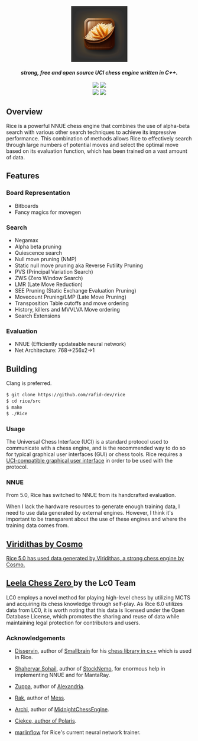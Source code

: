 <div align="center">
    <img src="./imgs/logo.png" alt="Rice logo by Midjourney" width="30%">
    <br>
    <br>
    <b><i>strong, free and open source UCI chess engine written in C++.</i></b>
    <br>
    <br>
    <img src="https://img.shields.io/github/downloads/rafid-dev/rice/total?color=critical&style=for-the-badge">
    <img src="https://img.shields.io/github/license/rafid-dev/rice?color=blue&style=for-the-badge">
    <br>
    <img src="https://img.shields.io/github/v/release/rafid-dev/rice?color=blue&label=Latest%20release&style=for-the-badge">
    <img src="https://img.shields.io/github/last-commit/rafid-dev/rice?color=critical&style=for-the-badge">
</div>

## Overview
Rice is a powerful NNUE chess engine that combines the use of alpha-beta search with various other search techniques to achieve its impressive performance. This combination of methods allows Rice to effectively search through large numbers of potential moves and select the optimal move based on its evaluation function, which has been trained on a vast amount of data.

## Features

### Board Representation
* Bitboards
* Fancy magics for movegen

### Search

* Negamax
* Alpha beta pruning
* Quiescence search
* Null move pruning (NMP)
* Static null move pruning aka Reverse Futility Pruning
* PVS (Principal Variation Search)
* ZWS (Zero Window Search)
* LMR (Late Move Reduction)
* SEE Pruning (Static Exchange Evaluation Pruning)
* Movecount Pruning/LMP (Late Move Pruning)
* Transposition Table cutoffs and move ordering
* History, killers and MVVLVA Move ordering
* Search Extensions

### Evaluation
* NNUE (Efficiently updateable neural network)
* Net Architecture: 768->256x2->1

## Building

Clang is preferred.

```bash
$ git clone https://github.com/rafid-dev/rice
$ cd rice/src
$ make 
$ ./Rice
```

### Usage
The Universal Chess Interface (UCI) is a standard protocol used to communicate with
a chess engine, and is the recommended way to do so for typical graphical user interfaces
(GUI) or chess tools. Rice requires a <a href="https://www.chessprogramming.org/UCI#GUIs">UCI-compatible graphical user interface</a> in order to be used with the protocol.

### NNUE
From 5.0, Rice has switched to NNUE from its handcrafted evaluation.

When I lack the hardware resources to generate enough training data, I need to use data generated by external engines. However, I think it's important to be transparent about the use of these engines and where the training data comes from.

## <a href="https://github.com/cosmobobak/viridithas/"> Viridithas by Cosmo
Rice 5.0 has used data generated by Viridithas, a strong chess engine by Cosmo.

## <a href="https://lczero.org"> Leela Chess Zero </a> by the Lc0 Team
LC0 employs a novel method for playing high-level chess by utilizing MCTS and acquiring its chess knowledge through self-play. As Rice 6.0 utilizes data from LC0, it is worth noting that this data is licensed under the Open Database License, which promotes the sharing and reuse of data while maintaining legal protection for contributors and users.

### Acknowledgements

* <a href="https://github.com/Disservin">Disservin</a>, author of <a href="https://github.com/Disservin/Smallbrain">Smallbrain</a> for his <a href="https://github.com/Disservin/chess-library">chess library in c++</a> which is used in Rice.

* <a href="https://github.com/TheBlackPlague">Shaheryar Sohail</a>, author of <a href="https://github.com/TheBlackPlague/StockNemo">StockNemo<a>, for enormous help in implementing NNUE and for MantaRay.

* <a href="https://github.com/pgg106">Zuppa</a>, author of <a href="https://github.com/PGG106/Alexandria/">Alexandria</a>.
* <a href="https://github.com/raklaptudirm">Rak</a>, author of <a href="https://github.com/raklaptudirm/mess">Mess</a>.
* <a href="https://github.com/archishou">Archi</a>, author of <a href="https://github.com/archishou/MidnightChessEngine">MidnightChessEngine<a>.
* <a href="https://github.com/Ciekce">Ciekce, author of <a href="https://github.com/Ciekce/Polaris">Polaris<a>.

* <a href="https://github.com/dsekercioglu/marlinflow">marlinflow</a> for Rice's current neural network trainer.